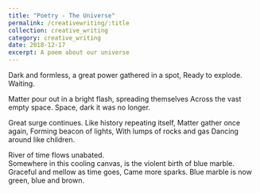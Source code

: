 ```yaml
---
title: "Poetry - The Universe" 
permalink: /creativewriting/:title
collection: creative_writing
category: creative_writing
date: 2018-12-17
excerpt: A poem about our universe
---
```


Dark and formless,
a great power gathered in a spot,
Ready to explode.
Waiting.

Matter pour out in a bright flash,
spreading themselves
Across the vast empty space.
Space, dark it was no longer.

Great surge continues.
Like history repeating itself,
Matter gather once again,
Forming beacon of lights,
With lumps of rocks and gas
Dancing around like children.

River of time flows unabated.  
Somewhere in this cooling canvas,
is the violent birth of blue marble.
Graceful and mellow as time goes,
Came more sparks.
Blue marble is now green, blue and brown.